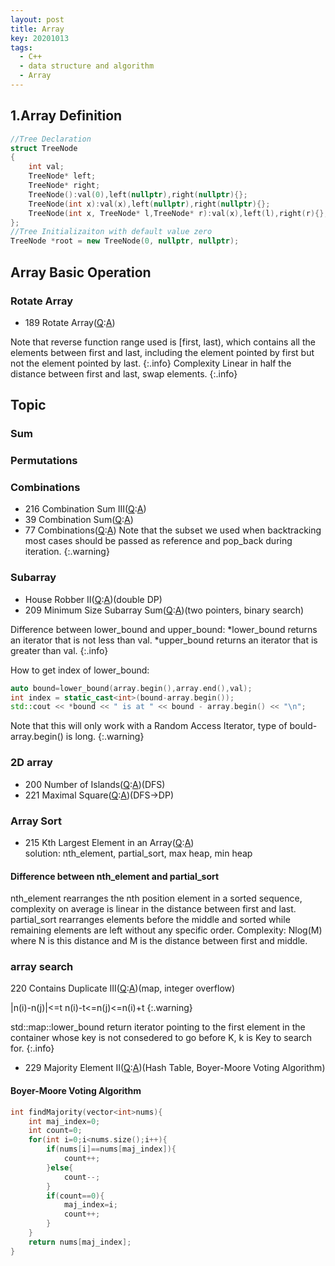 ```yaml
---
layout: post
title: Array
key: 20201013
tags:
  - C++
  - data structure and algorithm
  - Array
---
```


## 1.Array Definition
```c++
//Tree Declaration
struct TreeNode
{
    int val;
    TreeNode* left;
    TreeNode* right;
    TreeNode():val(0),left(nullptr),right(nullptr){};
    TreeNode(int x):val(x),left(nullptr),right(nullptr){};
    TreeNode(int x, TreeNode* l,TreeNode* r):val(x),left(l),right(r){};
};
//Tree Initializaiton with default value zero
TreeNode *root = new TreeNode(0, nullptr, nullptr);
```
<!--more-->

## Array Basic Operation
### Rotate Array
* 189 Rotate Array([Q](https://leetcode.com/problems/rotate-array/):[A](https://github.com/Hadleyhzy/data_structure_and_algorithm/blob/master/array/leetcode_array/189_rotate_array.cpp))

Note that reverse function range used is [first, last), which contains all the elements between first and last, including the element pointed by first but not the element pointed by last. 
{:.info}
Complexity Linear in half the distance between first and last, swap elements.
{:.info}

## Topic
### Sum


### Permutations

### Combinations
* 216 Combination Sum III([Q](https://leetcode.com/problems/combination-sum-iii/):[A]())
* 39 Combination Sum([Q](https://leetcode.com/problems/combination-sum/):[A]())
* 77 Combinations([Q](https://leetcode.com/problems/combinations/):[A]())
Note that the subset we used when backtracking most cases should be passed as reference and pop_back during iteration.
{:.warning}

### Subarray
* House Robber II([Q](https://leetcode.com/problems/house-robber-ii/):[A]())(double DP)
* 209 Minimum Size Subarray Sum([Q]():[A]())(two pointers, binary search)

Difference between lower_bound and upper_bound:
*lower_bound returns an iterator that is not less than val.
*upper_bound returns an iterator that is greater than val.
{:.info}

How to get index of lower_bound:
```c++
auto bound=lower_bound(array.begin(),array.end(),val);
int index = static_cast<int>(bound-array.begin());
std::cout << *bound << " is at " << bound - array.begin() << "\n";
```
Note that this will only work with a Random Access Iterator, type of bould-array.begin() is long.
{:.warning}

### 2D array
* 200 Number of Islands([Q](https://leetcode.com/problems/number-of-islands/):[A]())(DFS)
* 221 Maximal Square([Q](https://leetcode.com/problems/maximal-square/):[A]())(DFS->DP)



### Array Sort
* 215 Kth Largest Element in an Array([Q](https://leetcode.com/problems/kth-largest-element-in-an-array/):[A]())  
solution: nth_element, partial_sort, max heap, min heap
#### Difference between nth_element and partial_sort
nth_element rearranges the nth position element in a sorted sequence, complexity on average is linear in the distance between first and last.
partial_sort rearranges elements before the middle and sorted while remaining elements are left without any specific order. Complexity: Nlog(M) where N is this distance and M is the distance between first and middle.

### array search
220 Contains Duplicate III([Q](https://leetcode.com/problems/contains-duplicate-iii/):[A]())(map, integer overflow)

|n(i)-n(j)|<=t
n(i)-t<=n(j)<=n(i)+t
{:.warning}

std::map::lower_bound return iterator pointing to the first element in the container whose key is not consedered to go before K, k is Key to search for.
{:.info}

* 229 Majority Element II([Q](https://leetcode.com/problems/majority-element-ii/):[A]())(Hash Table, Boyer-Moore Voting Algorithm)

#### Boyer-Moore Voting Algorithm
```c++
int findMajority(vector<int>nums){
    int maj_index=0;
    int count=0;
    for(int i=0;i<nums.size();i++){
        if(nums[i]==nums[maj_index]){
            count++;
        }else{
            count--;
        }
        if(count==0){
            maj_index=i;
            count++;
        }
    }
    return nums[maj_index];
}
```